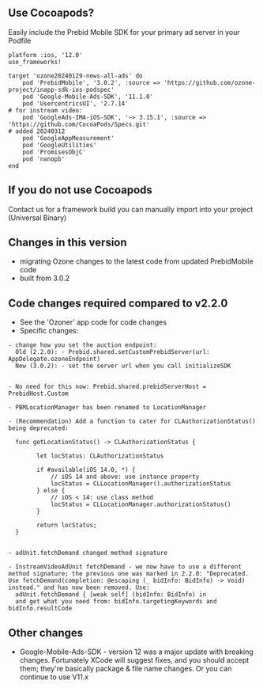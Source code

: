 
## Use Cocoapods?

Easily include the Prebid Mobile SDK for your primary ad server in your Podfile

```
platform :ios, '12.0'
use_frameworks!

target 'ozone20240129-news-all-ads' do
    pod 'PrebidMobile', '3.0.2', :source => 'https://github.com/ozone-project/inapp-sdk-ios-podspec'
    pod 'Google-Mobile-Ads-SDK', '11.1.0'
    pod 'UsercentricsUI', '2.7.14'
# for instream video:
    pod 'GoogleAds-IMA-iOS-SDK', '~> 3.15.1', :source => 'https://github.com/CocoaPods/Specs.git'
# added 20240312
    pod 'GoogleAppMeasurement'
    pod 'GoogleUtilities'
    pod 'PromisesObjC'
    pod 'nanopb'
end

```

## If you do not use Cocoapods

Contact us for a framework build you can manually import into your project (Universal Binary)

## Changes in this version

- migrating Ozone changes to the latest code from updated PrebidMobile code
- built from 3.0.2

## Code changes required compared to v2.2.0

- See the 'Ozoner' app code for code changes
- Specific changes:
```
- change how you set the auction endpoint:
  Old (2.2.0): - Prebid.shared.setCustomPrebidServer(url: AppDelegate.ozoneEndpoint)
  New (3.0.2): - set the server url when you call initializeSDK


- No need for this now: Prebid.shared.prebidServerHost = PrebidHost.Custom

- PBMLocationManager has been renamed to LocationManager

- (Recommendation) Add a function to cater for CLAuthorizationStatus() being deprecated:

  func getLocationStatus() -> CLAuthorizationStatus {

        let locStatus: CLAuthorizationStatus

        if #available(iOS 14.0, *) {
            // iOS 14 and above: use instance property
            locStatus = CLLocationManager().authorizationStatus
        } else {
            // iOS < 14: use class method
            locStatus = CLLocationManager.authorizationStatus()
        }

        return locStatus;
  }


- adUnit.fetchDemand changed method signature

- InstreamVideoAdUnit fetchDemand - we now have to use a different method signature; the previous one was marked in 2.2.0: "Deprecated. Use fetchDemand(completion: @escaping (_ bidInfo: BidInfo) -> Void) instead." and has now been removed. Use:
  adUnit.fetchDemand { [weak self] (bidInfo: BidInfo) in
  and get what you need from: bidInfo.targetingKeywords and bidInfo.resultCode

```

## Other changes

- Google-Mobile-Ads-SDK - version 12 was a major update with breaking changes. Fortunately XCode will suggest fixes, and you should accept them; they're basically package & file name changes. Or you can continue to use V11.x
